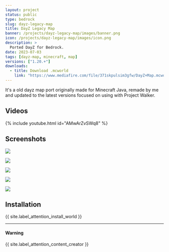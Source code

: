 ```yaml
---
layout: project
status: public
type: bedrock
slug: dayz-legacy-map
title: DayZ Legacy Map
banner: /projects/dayz-legacy-map/images/banner.png
icon: /projects/dayz-legacy-map/images/icon.png
description: >
  Ported DayZ for Bedrock.
date: 2023-07-03
tags: [dayz-map, minecraft, map]
versions: ["1.20.+"]
downloads:
  - title: Download .mcworld
    link: "https://www.mediafire.com/file/371skpulsim3gfw/DayZ+Map.mcworld/file"
---
```


It's a old dayz map port originally made for Minecraft Java, remade by me and updated to the latest versions focused on using with Project Walker.

## Videos

{% include youtube.html id="AMwArZvSWq8" %}

## Screenshots

![](/projects/dayz-legacy-map/images/screenshot/Screenshot_20230703-161652.png)

![](/projects/dayz-legacy-map/images/screenshot/Screenshot_20230703-161955.png)

![](/projects/dayz-legacy-map/images/screenshot/Screenshot_20230703-162041.png)

![](/projects/dayz-legacy-map/images/screenshot/Screenshot_20230703-162120.png)

![](/projects/dayz-legacy-map/images/screenshot/Screenshot_20230703-162211.png)

## Installation

{{ site.label_attention_install_world }}

---

<div class="alert alert-danger" role="alert">
  <h4 class="alert-heading">Warning</h4>
  <p>{{ site.label_attention_content_creator }}</p>
</div>
